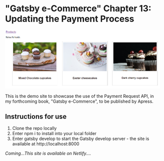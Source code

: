 # "Gatsby e-Commerce" Chapter 13: Updating the Payment Process

![Demo](/screenshot.png)

This is the demo site to showcase the use of the Payment Request API, in my forthcoming book, "Gatsby e-Commerce", to be published by Apress.

## Instructions for use
1. Clone the repo locally
2. Enter npm i to install into your local folder
3. Enter gatsby develop to start the Gatsby develop server - the site is available at http://localhost:8000

*Coming...This site is available on Netlify....*
